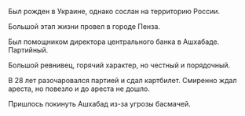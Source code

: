 Был рожден в Украине, однако сослан на территорию России. 

Большой этап жизни провел в городе Пенза.

Был помощником директора центрального банка в Ашхабаде. Партийный.  

Большой ревнивец, горячий характер, но честный и порядочный.

В 28 лет разочаровался партией и сдал картбилет.
Смиренно ждал ареста, но повезло и до ареста не дошло. 

Пришлось покинуть Ашхабад  из-за угрозы басмачей.